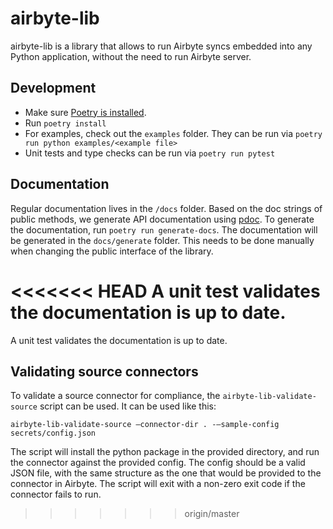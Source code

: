 # airbyte-lib

airbyte-lib is a library that allows to run Airbyte syncs embedded into any Python application, without the need to run Airbyte server.

## Development

* Make sure [Poetry is installed](https://python-poetry.org/docs/#).
* Run `poetry install`
* For examples, check out the `examples` folder. They can be run via `poetry run python examples/<example file>`
* Unit tests and type checks can be run via `poetry run pytest`

## Documentation

Regular documentation lives in the `/docs` folder. Based on the doc strings of public methods, we generate API documentation using [pdoc](https://pdoc.dev). To generate the documentation, run `poetry run generate-docs`. The documentation will be generated in the `docs/generate` folder. This needs to be done manually when changing the public interface of the library.

<<<<<<< HEAD
A unit test validates the documentation is up to date. 
=======
A unit test validates the documentation is up to date. 

## Validating source connectors

To validate a source connector for compliance, the `airbyte-lib-validate-source` script can be used. It can be used like this:

```
airbyte-lib-validate-source —connector-dir . -—sample-config secrets/config.json
```

The script will install the python package in the provided directory, and run the connector against the provided config. The config should be a valid JSON file, with the same structure as the one that would be provided to the connector in Airbyte. The script will exit with a non-zero exit code if the connector fails to run.
>>>>>>> origin/master

